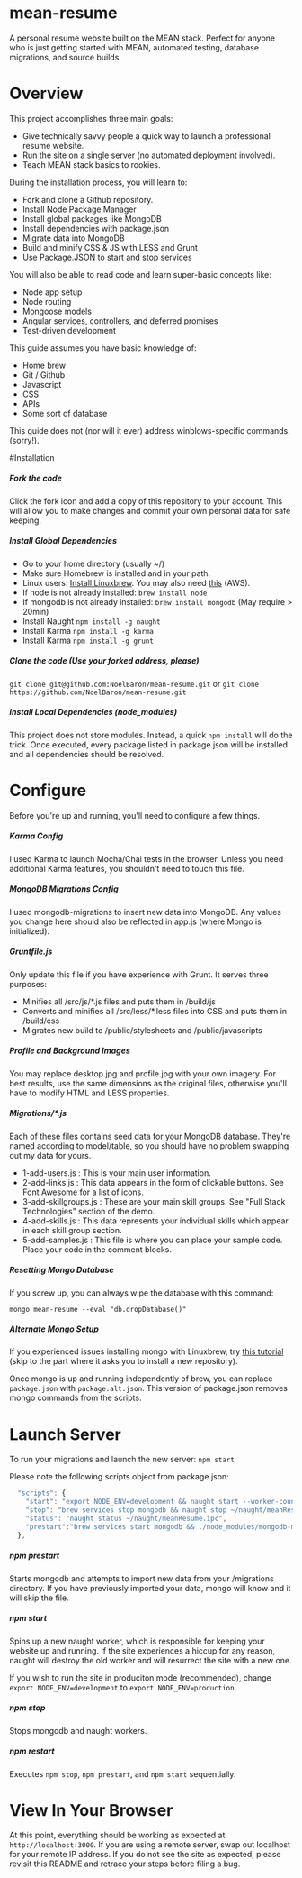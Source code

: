 # mean-resume
A personal resume website built on the MEAN stack. Perfect for anyone who is just getting started with MEAN, automated testing, database migrations, and source builds.

# Overview
This project accomplishes three main goals:
- Give technically savvy people a quick way to launch a professional resume website.
- Run the site on a single server (no automated deployment involved).
- Teach MEAN stack basics to rookies. 

During the installation process, you will learn to:
- Fork and clone a Github repository.
- Install Node Package Manager
- Install global packages like MongoDB
- Install dependencies with package.json
- Migrate data into MongoDB
- Build and minify CSS & JS with LESS and Grunt
- Use Package.JSON to start and stop services

You will also be able to read code and learn super-basic concepts like:
- Node app setup
- Node routing
- Mongoose models
- Angular services, controllers, and deferred promises
- Test-driven development

This guide assumes you have basic knowledge of:
- Home brew 
- Git / Github
- Javascript
- CSS
- APIs
- Some sort of database

This guide does not (nor will it ever) address winblows-specific commands. (sorry!).

#Installation

##### Fork the code
Click the fork icon and add a copy of this repository to your account. This will allow you to make changes and commit your own personal data for safe keeping. 

##### Install Global Dependencies
- Go to your home directory (usually ~/)
- Make sure Homebrew is installed and in your path. 
- Linux users: [Install Linuxbrew](https://www.digitalocean.com/community/tutorials/how-to-install-and-use-linuxbrew-on-a-linux-vps). You may also need [this](https://github.com/Homebrew/linuxbrew/issues/191#issuecomment-130186458) (AWS).
- If node is not already installed: `brew install node`
- If mongodb is not already installed: `brew install mongodb` (May require > 20min)
- Install Naught `npm install -g naught`
- Install Karma `npm install -g karma`
- Install Karma `npm install -g grunt`

##### Clone the code (Use your forked address, please)
`git clone git@github.com:NoelBaron/mean-resume.git`
or
`git clone https://github.com/NoelBaron/mean-resume.git`

##### Install Local Dependencies (node_modules)
This project does not store modules. Instead, a quick `npm install` will do the trick. Once executed, every package listed in package.json will be installed and all dependencies should be resolved.

# Configure
Before you're up and running, you'll need to configure a few things. 

##### Karma Config
I used Karma to launch Mocha/Chai tests in the browser. Unless you 
need additional Karma features, you shouldn't need to touch this file.

##### MongoDB Migrations Config
I used mongodb-migrations to insert new data into MongoDB. Any values you change here should also be reflected in app.js (where Mongo is initialized).

##### Gruntfile.js
Only update this file if you have experience with Grunt. It serves three purposes:
- Minifies all /src/js/*.js files and puts them in /build/js
- Converts and minifies all /src/less/*.less files into CSS and puts them in /build/css
- Migrates new build to /public/stylesheets and /public/javascripts

##### Profile and Background Images
You may replace desktop.jpg and profile.jpg with your own imagery. For best results, use the same dimensions as the original files, otherwise you'll have to modify HTML and LESS properties. 

##### Migrations/*.js
Each of these files contains seed data for your MongoDB database. They're named according to model/table, so you should have no problem swapping out my data for yours.
- 1-add-users.js : This is your main user information.
- 2-add-links.js : This data appears in the form of clickable buttons. See Font Awesome for a list of icons.
- 3-add-skillgroups.js : These are your main skill groups. See "Full Stack Technologies" section of the demo.
- 4-add-skills.js : This data represents your individual skills which appear in each skill group section.
- 5-add-samples.js : This file is where you can place your sample code. Place your code in the comment blocks.

##### Resetting Mongo Database
If you screw up, you can always wipe the database with this command:
```
mongo mean-resume --eval "db.dropDatabase()"
```

##### Alternate Mongo Setup
If you experienced issues installing mongo with Linuxbrew, try [this tutorial](https://mongodb-documentation.readthedocs.org/en/latest/ecosystem/tutorial/install-mongodb-on-amazon-ec2.html) (skip to the part where it asks you to install a new repository). 

Once mongo is up and running independently of brew, you can replace `package.json` with `package.alt.json`. This version of package.json removes mongo commands from the scripts.

# Launch Server
To run your migrations and launch the new server: `npm start`

Please note the following scripts object from package.json:
```javascript
  "scripts": {
    "start": "export NODE_ENV=development && naught start --worker-count 1 --ipc-file ~/naught/meanResume.ipc --log ~/naught/meanResume.log --stdout ~/naught/meanResume.stdout.log --stderr ~/naught/meanResume.stderr.log ./bin/www",
    "stop": "brew services stop mongodb && naught stop ~/naught/meanResume.ipc",
    "status": "naught status ~/naught/meanResume.ipc",
    "prestart":"brew services start mongodb && ./node_modules/mongodb-migrations/bin/mm migrate --config=config/mm.json"
  },
```
##### npm prestart
Starts mongodb and attempts to import new data from your /migrations directory. If you have previously imported your data, mongo will know and it will skip the file.

##### npm start
Spins up a new naught worker, which is responsible for keeping your website up and running. If the site experiences a hiccup for any reason, naught will destroy the old worker and will resurrect the site with a new one. 

If you wish to run the site in produciton mode (recommended), change `export NODE_ENV=development` to `export NODE_ENV=production`. 

##### npm stop
Stops mongodb and naught workers. 

##### npm restart
Executes `npm stop`, `npm prestart`, and `npm start` sequentially.

# View In Your Browser

At this point, everything should be working as expected at `http://localhost:3000`. If you are using a remote server, swap out localhost for your remote IP address. If you do not see the site as expected, please revisit this README and retrace your steps before filing a bug.

